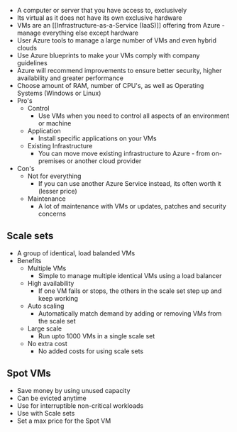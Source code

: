 * A computer or server that you have access to, exclusively
* Its virtual as it does not have its own exclusive hardware
* VMs are an [[Infrastructure-as-a-Service (IaaS)]] offering from Azure - manage everything else except hardware
* User Azure tools to manage a large number of VMs and even hybrid clouds
* Use Azure blueprints to make your VMs comply with company guidelines
* Azure will recommend improvements to ensure better security, higher availability and greater performance
* Choose amount of RAM, number of CPU's, as well as Operating Systems (Windows or Linux)
* Pro's
	* Control
		* Use VMs when you need to control all aspects of an environment or machine
	* Application
		* Install specific applications on your VMs
	* Existing Infrastructure
		* You can move move existing infrastructure to Azure - from on-premises or another cloud provider
* Con's
	* Not for everything
		* If you can use another Azure Service instead, its often worth it (lesser price)
	* Maintenance
		* A lot of maintenance with VMs or updates, patches and security concerns

## Scale sets
* A group of identical, load balanded VMs
* Benefits
	* Multiple VMs
		* Simple to manage multiple identical VMs using a load balancer
	* High availability
		* If one VM fails or stops, the others in the scale set step up and keep working
	* Auto scaling
		* Automatically match demand by adding or removing VMs from the scale set
	* Large scale
		* Run upto 1000 VMs in a single scale set
	* No extra cost
		* No added costs for using scale sets
## Spot VMs
* Save money by using unused capacity
* Can be evicted anytime
* Use for interruptible non-critical workloads
* Use with Scale sets
* Set a max price for the Spot VM